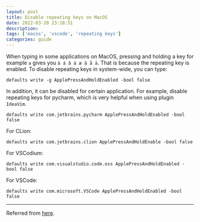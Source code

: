 ```yaml
---
layout: post
title: Disable repeating keys on MacOS
date: 2022-03-20 23:18:51
description:
tags: ['macos', 'vscode', 'repeating keys']
categories: guide
---
```


When typing in some applications on MacOS, pressing and holding a key for example ```a``` gives you ```à á â ä æ ã å ā```. That is 
because the repeating key is enabled. To disable repeating keys in system-wide, you can type:

```
defaults write -g ApplePressAndHoldEnabled -bool false
```

In addition, it can be disabled for certain application. For example, disable repeating keys for pycharm, which is very 
helpful when using plugin ```IdeaVim```.

```
defaults write com.jetbrains.pycharm ApplePressAndHoldEnabled -bool false
```
For CLion:
```
defaults write com.jetbrains.clion ApplePressAndHoldEnable -bool false
```

For VSCodium:
```
defaults write com.visualstudio.code.oss ApplePressAndHoldEnabled -bool false
```

For VSCode:
```
defaults write com.microsoft.VSCode ApplePressAndHoldEnabled -bool false
```

---
Referred from [here](https://gist.github.com/lsd/1e1826907ab7e49c536a).